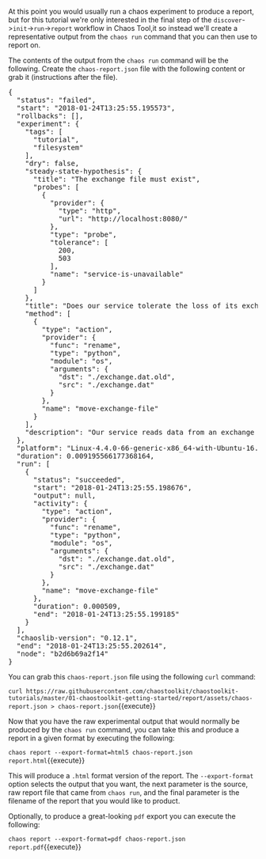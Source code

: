 At this point you would usually run a chaos experiment to produce a report, but for this tutorial we're only interested in the final step of the `discover`->`init`->`run`->`report` workflow in Chaos Tool,it so instead we'll create a representative output from the `chaos run` command that you can then use to report on.

The contents of the output from the `chaos run` command will be the following. Create the `chaos-report.json` file with the following content or grab it (instructions after the file).

<pre class="file">
{
  "status": "failed",
  "start": "2018-01-24T13:25:55.195573",
  "rollbacks": [],
  "experiment": {
    "tags": [
      "tutorial",
      "filesystem"
    ],
    "dry": false,
    "steady-state-hypothesis": {
      "title": "The exchange file must exist",
      "probes": [
        {
          "provider": {
            "type": "http",
            "url": "http://localhost:8080/"
          },
          "type": "probe",
          "tolerance": [
            200,
            503
          ],
          "name": "service-is-unavailable"
        }
      ]
    },
    "title": "Does our service tolerate the loss of its exchange file?",
    "method": [
      {
        "type": "action",
        "provider": {
          "func": "rename",
          "type": "python",
          "module": "os",
          "arguments": {
            "dst": "./exchange.dat.old",
            "src": "./exchange.dat"
          }
        },
        "name": "move-exchange-file"
      }
    ],
    "description": "Our service reads data from an exchange file, can it support that file disappearing?"
  },
  "platform": "Linux-4.4.0-66-generic-x86_64-with-Ubuntu-16.04-xenial",
  "duration": 0.009195566177368164,
  "run": [
    {
      "status": "succeeded",
      "start": "2018-01-24T13:25:55.198676",
      "output": null,
      "activity": {
        "type": "action",
        "provider": {
          "func": "rename",
          "type": "python",
          "module": "os",
          "arguments": {
            "dst": "./exchange.dat.old",
            "src": "./exchange.dat"
          }
        },
        "name": "move-exchange-file"
      },
      "duration": 0.000509,
      "end": "2018-01-24T13:25:55.199185"
    }
  ],
  "chaoslib-version": "0.12.1",
  "end": "2018-01-24T13:25:55.202614",
  "node": "b2d6b69a2f14"
}
</pre>

You can grab this `chaos-report.json` file using the following `curl` command:

`curl https://raw.githubusercontent.com/chaostoolkit/chaostoolkit-tutorials/master/01-chaostoolkit-getting-started/report/assets/chaos-report.json > chaos-report.json`{{execute}}

Now that you have the raw experimental output that would normally be produced by the `chaos run` command, you can take this and produce a report in a given format by executing the following:

`chaos report --export-format=html5 chaos-report.json report.html`{{execute}}

This will produce a `.html` format version of the report. The `--export-format` option selects the output that you want, the next parameter is the source, raw report file that came from `chaos run`, and the final parameter is the filename of the report that you would like to product.

Optionally, to produce a great-looking `pdf` export you can execute the following:

`chaos report --export-format=pdf chaos-report.json report.pdf`{{execute}}


